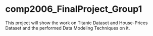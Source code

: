 # comp2006_FinalProject_Group1
This project will show the work on Titanic Dataset and House-Prices Dataset and the performed Data Modeling Techniques on it. 
